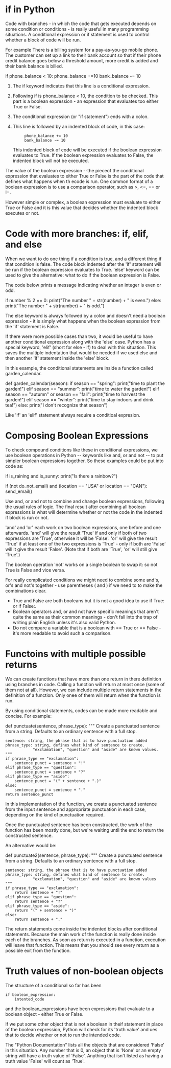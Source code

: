 # if in Python

Code with branches - in which the code that gets executed depends on some condition or conditions - is really useful in many programming situations. 
A conditional expression or if statement is used to control whether a block of code will be run. 

For example 
There is a billing system for a pay-as-you-go mobile phone. The customer can set up a link to their bank account so that if their phone credit balance goes below a threshold amount, more credit is added and their bank balance is billed.

if phone_balance < 10:
phone_balance +=10
bank_balance -= 10

1. The if keyword indicates that this line is a conditional expression.
2. Following if is phone_balance < 10, the condition to be checked. This part is a boolean expression - an expression that evaluates too either True or False.
3. The conditional expression (or "if statement") ends with a colon.
4. This line is followed by an indented block of code, in this case:

            phone_balance += 10
            bank_balance -= 10

    This indented block of code will be executed if the boolean expression evaluates to True. If the boolean expression evaluates to False, the indented block will not be executed.

The value of the boolean expression --the pieceof the conditional expression that evaluates to either True or False is the part of the code that defines what happens when th ecode is run. 
One common format of a boolean expression is to use a comparison operator, such as >, <=, == or !=. 

However simple or complex, a boolean expression must evaluate to either True or False and it is this value that decides whether the indented block executes or not.

# Code with more branches: if, elif, and else

When we want to do one thing if a condition is true, and a different thing if that condition is false. 
The code block indented after the 'if' statement will be run if the boolean expression evaluates to True.
'else' keyword can be used to give the alternative: what to do if the boolean expression is False.

The code below prints a message indicating whether an integer is even or odd.

if number % 2 == 0:
    print("The number " + str(number) + " is even.")
else:
    print("The number " + str(number) + " is odd.")


The else keyword is always followed by a colon and doesn't need a boolean expression - it is simply what happens when the boolean expression from the 'if' statement is False.

If there were more possible cases than two, it would be useful to have another conditional expression along with the 'else' case. Python has a special keyword, 'elif' (short for else - if) to deal with this situation. This saves the multiple indentation that would be needed if we used else and then another 'if' statement inside the 'else' block.

In this example, the conditional statements are inside a function called garden_calendar.

def garden_calendar(season):
    if season == "spring":
        print("time to plant the garden!")
    elif season == "summer":
        print("time to water the garden!")
    elif season == "autumn" or season == "fall":
        print("time to harvest the garden!")
    elif season == "winter":
        print("time to stay indoors and drink tea!")
    else:
        print("I don't recognize that season")


Like 'if' an 'elif' statement always require a conditioal expresion.

# Composing Boolean Expressions

To check compound conditions like these in conditional expressions, we use boolean operations in Python -- keywords like and, or and not -- to put simpler boolean expressions together. So these examples could be put into code as:

if is_raining and is_sunny:
    print("Is there a rainbow?")


if (not do_not_email) and (location == "USA" or location == "CAN"):
    send_email()

 Use and, or and not to combine and change boolean expressions, following the usual rules of logic. The final result after combining all boolean expressions is what will determine whether or not the code in the indented if block is run or not.

'and' and 'or' each work on two boolean expressions, one before and one afterwards. 'and' will give the result 'True' if and only if both of two expressions are 'True', otherwise it will be 'False'. 'or' will give the result 'True' if at least one of the two expressions is 'True' - only if both are 'False' will it give the result 'False'. (Note that if both are 'True', 'or' will still give 'True'.)

The boolean operation 'not' works on a single boolean to swap it: so not True is False and vice versa.

For really complicated conditions we might need to combine some and's, or's and not's together - use parentheses ( and ) if we need to to make the combinations clear.

- True and False are both booleans but it is not a good idea to use if True: or if False:.
- Boolean operators and, or and not have specific meanings that aren't quite the same as their common meanings - don't fall into the trap of writing plain English unless it's also valid Python.
- Do not compare a variable that is a boolean with == True or == False - it's more readable to avoid such a comparison.


# Functoins with multiple possible returns

We can create functions that have more than one return in there definition using branches in code.
Calling a function will return at most once (some of them not at all). However, we can include multiple return statements in the definition of a function. Only onee of them will return when the function is run.

By using conditional statements, codes can be made more readable and concise. 
For example:

def punctuate(sentence, phrase_type):
    """
    Create a punctuated sentence from a string. Defaults to an ordinary
    sentence with a full stop.

    sentence: string, the phrase that is to have punctuation added
    phrase_type: string, defines what kind of sentence to create. 
                "exclamation", "question" and "aside" are known values.
    """
    if phrase_type == "exclamation":
        sentence_punct = sentence + "!"
    elif phrase_type == "question":
        sentence_punct = sentence + "?"
    elif phrase_type == "aside":
        sentence_punct = "(" + sentence + ".)"
    else:
        sentence_punct = sentence + "."
    return sentence_punct

In this implementation of the function, we create a punctuated sentence from the input sentence and appropriate punctuation in each case, depending on the kind of punctuation required.

Once the punctuated sentence has been constructed, the work of the function has been mostly done, but we're waiting until the end to return the constructed sentence.

An alternative would be:

def punctuate2(sentence, phrase_type):
    """
    Create a punctuated sentence from a string. Defaults to an ordinary
    sentence with a full stop.

    sentence: string, the phrase that is to have punctuation added
    phrase_type: string, defines what kind of sentence to create. 
                "exclamation", "question" and "aside" are known values
    """
    if phrase_type == "exclamation":
        return sentence + "!"
    elif phrase_type == "question":
        return sentence + "?"
    elif phrase_type == "aside":
        return "(" + sentence + ")"
    else:
        return sentence + "."

The return statements come inside the indented blocks after conditional statements. Because the main work of the function is really done inside each of the branches.
As soon as return is executed in a function, execution will leave that function. This means that you should see every return as a possible exit from the function.

# Truth values of non-boolean objects

The structure of a conditional so far  has been

    if boolean_expression:
        intented_code

and the boolean_expressions have been expressions that evaluate to a boolean object - either True or False.

If we put some other object that is not a boolean in theif statement in place of the boolean expression, Python will check for its 'truth value' and ues that to decide whether or not to run the intended code.

The "Python Documentation" lists all the objects that are considered 'False' in this situation. Any number that is 0, an object that is 'None' or an empty string will have a truth value of 'False'. Anything that isn't listed as having a truth value 'False' will count as 'True'.

